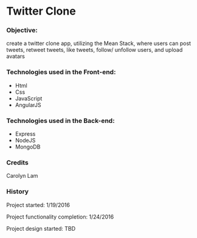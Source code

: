 # Twitter Clone

### Objective:

create a twitter clone app, utilizing the Mean Stack, where users can post tweets, retweet tweets, like tweets, follow/ unfollow users, and upload avatars

### Technologies used in the Front-end:

* Html
* Css
* JavaScript
* AngularJS

### Technologies used in the Back-end:

* Express
* NodeJS
* MongoDB

### Credits
Carolyn Lam

### History

Project started: 1/19/2016

Project functionality completion: 1/24/2016

Project design started: TBD
